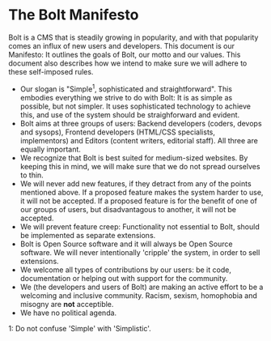 
The Bolt Manifesto
==================

Bolt is a CMS that is steadily growing in popularity, and with that
popularity comes an influx of new users and developers. This document is
our Manifesto: It outlines the goals of Bolt, our motto and our values.
This document also describes how we intend to make sure we will adhere to
these self-imposed rules.

- Our slogan is "Simple<sup>1</sup>, sophisticated and straightforward".
  This embodies everything we strive to do with Bolt: It is as simple as
  possible, but not simpler. It uses sophisticated technology to achieve
  this, and use of the system should be straighforward and evident.
- Bolt aims at three groups of users: Backend developers (coders, devops
  and sysops), Frontend developers (HTML/CSS specialists, implementors)
  and Editors (content writers, editorial staff). All three are equally
  important.
- We recognize that Bolt is best suited for medium-sized websites. By
  keeping this in mind, we will make sure that we do not spread ourselves
  to thin.
- We will never add new features, if they detract from any of the points
  mentioned above. If a proposed feature makes the system harder to use,
  it will not be accepted. If a proposed feature is for the benefit of one
  of our groups of users, but disadvantagous to another, it will not be 
  accepted.
- We will prevent feature creep: Functionality not essential to Bolt,
  should be implemented as separate extensions.
- Bolt is Open Source software and it will always be Open Source software. 
  We will never intentionally 'cripple' the system, in order to sell 
  extensions.
- We welcome all types of contributions by our users: be it code,
  documentation or helping out with support for the community.
- We (the developers and users of Bolt) are making an active effort to be
  a welcoming and inclusive community. Racism, sexism, homophobia and
  misogny are __not__ acceptible.
- We have no political agenda.


1: Do not confuse 'Simple' with 'Simplistic'. 